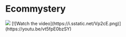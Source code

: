 <h1>Ecommystery</h1>
<img src="https://ik.imagekit.io/1xu2irsp6/Home.webp?updatedAt=1745500898929">
[![Watch the video](https://i.sstatic.net/Vp2cE.png)](https://youtu.be/vt5fpE0bzSY)
